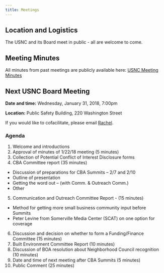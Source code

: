 ```yaml
---
title: Meetings
---
```


## Location and Logistics

The USNC and its Board meet in public - all are welcome to come.

## Meeting Minutes

All minutes from past meetings are publicly available here: [USNC Meeting Minutes](https://drive.google.com/open?id=1cYUa0aivIIH-yvfJe61SUdinDMtkb1WO)

## Next USNC Board Meeting

**Date and time:** Wednesday, January 31, 2018, 7:00pm

**Location:** Public Safety Building, 220 Washington Street

If you would like to cofacilitate, please email [Rachel](mailto:rachjweil@gmail.com).

### Agenda

1. Welcome and introductions
2. Approval of minutes of 1/22/18 meeting (5 minutes)
3. Collection of Potential Conflict of Interest Disclosure forms
4. CBA Committee report (35 minutes)
  * Discussion of preparations for CBA Summits – 2/7 and 2/10
  * Outline of presentation
  * Getting the word out – (with Comm. &amp; Outreach Comm.)
  * Other
5. Communication and Outreach Committee Report - (15 minutes)
  * Method for getting more small business community input before Summits
  * Peter Levine from Somerville Media Center (SCAT) on one option for coverage
6. Discussion and decision on whether to form a Funding/Finance Committee (15 minutes)
7. Built Environment Committee Report (10 minutes)
8. Discussion of BOA resolution about Neighborhood Council recognition (10 minutes)
9. Date and time of next meeting after CBA Summits (5 minutes)
10. Public Comment (25 minutes)


